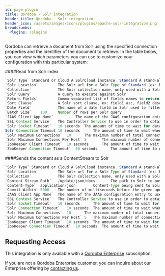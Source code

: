 ```yaml
---
id: page-plugin
title: Qordoba - Solr integration
header_title: Qordoba - Solr integration
header_icon: /assets/images/icons/plugins/apache-solr-integration.png
breadcrumbs:
  Plugins: /plugins
---
```



Qordoba can retrieve a document from Solr using the specified connection properties and the identifier of the document to retrieve. 
In the table below, you can view which parameters you can use to customize your configuration with this particular system:


####Read from Solr index
```java
`Solr Type`	Standard or Cloud A SolrCloud instance. Standard A stand-alone Solr instance.The type of Solr instance, Cloud or Standard.
`Solr Location`			The Solr url for a Solr Type of Standard (ex: http://localhost:8984/solr/gettingstarted), or the ZooKeeper hosts for a Solr Type of Cloud (ex: localhost:9983).
`Collection`			The Solr collection name, only used with a Solr Type of Cloud
`Solr Query`			A query to execute against Solr
`Return Fields`			Comma-separated list of fields names to return
`Sort Clause`			A Solr sort clause, ex: field1 asc, field2 desc
`Date Field`			The name of a date field in Solr used to filter results
`Batch Size`	100		Number of rows per Solr query
`JAAS Client App Name`			The name of the JAAS configuration entry to use when performing Kerberos authentication to Solr. If this property is not provided, Kerberos authentication will not be attempted. The value must match an entry in the file specified by the system property java.security.auth.login.config.
`SSL Context Service`	The Controller Service to use in order to obtain an SSL Context. This property must be set when communicating with a Solr over https.
`Solr Socket Timeout`	10 seconds	The amount of time to wait for data on a socket connection to Solr. A value of 0 indicates an infinite timeout.
Solr Connection Timeout	10 seconds		The amount of time to wait when establishing a connection to Solr. A value of 0 indicates an infinite timeout.
`Solr Maximum Connections`	10		The maximum number of total connections allowed from the Solr client to Solr.
`Solr Maximum Connections Per Host`	5		The maximum number of connections allowed from the Solr client to a single Solr host.
`ZooKeeper Client Timeout`	10 seconds		The amount of time to wait for data on a connection to ZooKeeper, only used with a Solr Type of Cloud.
`ZooKeeper Connection Timeout`	10 seconds		The amount of time to wait when establishing a connection to ZooKeeper, only used with a Solr Type of Cloud.
```

####Sends the content as a ContentStream to Solr

```java
`Solr Type`	Standard or Cloud A SolrCloud instance. Standard A stand-alone Solr instance. The type of Solr instance, Cloud or Standard.
`Solr Location`			The Solr url for a Solr Type of Standard (ex: http://localhost:8984/solr/gettingstarted), or the ZooKeeper hosts for a Solr Type of Cloud (ex: localhost:9983).
`Collection`			The Solr collection name, only used with a Solr Type of Cloud
`Content Stream Path`	/update/json/docs		The path in Solr to post the ContentStream
`Content-Type`	application/json		Content-Type being sent to Solr
`Commit Within`	5000	The number of milliseconds before the given update is committed
`JAAS Client App Name`	The name of the JAAS configuration entry to use when performing Kerberos authentication to Solr. If this property is not provided, Kerberos authentication will not be attempted. The value must match an entry in the file specified by the system property java.security.auth.login.config.
`SSL Context Service`	The Controller Service to use in order to obtain an SSL Context. This property must be set when communicating with a Solr over https.
`Solr Socket Timeout`	10 seconds		The amount of time to wait for data on a socket connection to Solr. A value of 0 indicates an infinite timeout.
`Solr Connection Timeout`	10 seconds	The amount of time to wait when establishing a connection to Solr. A value of 0 indicates an infinite timeout.
`Solr Maximum Connections`	10		The maximum number of total connections allowed from the Solr client to Solr.
`Solr Maximum Connections Per Host`	5	The maximum number of connections allowed from the Solr client to a single Solr host.
`ZooKeeper Client Timeout`	10 seconds	The amount of time to wait for data on a connection to ZooKeeper, only used with a Solr Type of Cloud.
`ZooKeeper Connection Timeout`	10 seconds	The amount of time to wait when establishing a connection to ZooKeeper, only used with a Solr Type of Cloud.

```

## Requesting Access

This integration is only available with a [Qordoba Enterprise](http://go.qordoba.com/WF-Request-A-Demo__LP-DevDocs-Header.html) subscription.

If you are not a Qordoba Enterprise customer, you can inquire about our
Enterprise offering by [contacting us](http://go.qordoba.com/WF-Request-A-Demo__LP-DevDocs-Header.html).
